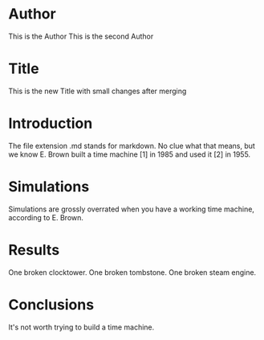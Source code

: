 # Author

This is the Author
This is the second Author

# Title

This is the new Title with small changes after merging

# Introduction

The file extension .md stands for markdown.
No clue what that means, but we know E. Brown built a time machine [1] in 1985 and used it [2] in 1955.

# Simulations

Simulations are grossly overrated when you have a working time machine, according to E. Brown.

# Results

One broken clocktower.
One broken tombstone.
One broken steam engine.

# Conclusions

It's not worth trying to build a time machine.
